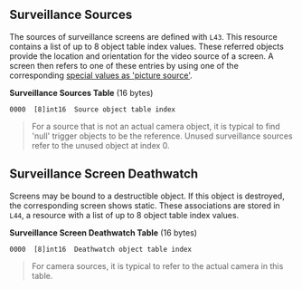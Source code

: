 ## Surveillance Sources

The sources of surveillance screens are defined with ```L43```. This resource contains a list of up to 8 object table index values.
These referred objects provide the location and orientation for the video source of a screen. A screen then refers to one of these entries by using one of the corresponding [special values as 'picture source'](../levelObjects/07_Scenery/levelSceneryEntry.md).

**Surveillance Sources Table** (16 bytes)

    0000  [8]int16  Source object table index

> For a source that is not an actual camera object, it is typical to find 'null' trigger objects to be the reference.
> Unused surveillance sources refer to the unused object at index 0.


## Surveillance Screen Deathwatch

Screens may be bound to a destructible object. If this object is destroyed, the corresponding screen shows static. These associations are stored in ```L44```, a resource with a list of up to 8 object table index values.

**Surveillance Screen Deathwatch Table** (16 bytes)

    0000  [8]int16  Deathwatch object table index

> For camera sources, it is typical to refer to the actual camera in this table.
